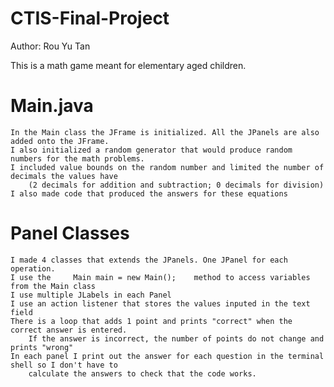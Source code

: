 # CTIS-Final-Project
Author: Rou Yu Tan

This is a math game meant for elementary aged children. 

# Main.java
    In the Main class the JFrame is initialized. All the JPanels are also added onto the JFrame. 
    I also initialized a random generator that would produce random numbers for the math problems. 
    I included value bounds on the random number and limited the number of decimals the values have 
        (2 decimals for addition and subtraction; 0 decimals for division) 
    I also made code that produced the answers for these equations

# Panel Classes 
    I made 4 classes that extends the JPanels. One JPanel for each operation.
    I use the     Main main = new Main();    method to access variables from the Main class
    I use multiple JLabels in each Panel
    I use an action listener that stores the values inputed in the text field
    There is a loop that adds 1 point and prints "correct" when the correct answer is entered. 
        If the answer is incorrect, the number of points do not change and prints "wrong"
    In each panel I print out the answer for each question in the terminal shell so I don't have to 
        calculate the answers to check that the code works. 
